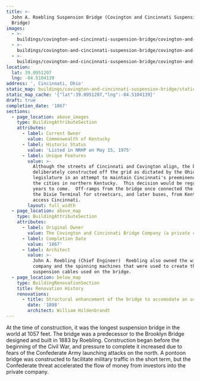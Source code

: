```yaml
---
title: >-
  John A. Roebling Suspension Bridge (Covington and Cincinnati Suspension
  Bridge)
images:
  - >-
    buildings/covington-and-cincinnati-suspension-bridge/covington-and-cincinnati-suspension-bridge-0_y929xi
  - >-
    buildings/covington-and-cincinnati-suspension-bridge/covington-and-cincinnati-suspension-bridge-1_hahomu
  - >-
    buildings/covington-and-cincinnati-suspension-bridge/covington-and-cincinnati-suspension-bridge-2_hwnygf
location:
  lat: 39.0951207
  lng: -84.5104139
address: ', Cincinnati, Ohio'
static_map: buildings/covington-and-cincinnati-suspension-bridge/static-map_ppmtoo
static_map_cache: '{"lat":39.0951207,"lng":-84.5104139}'
draft: true
completion_date: '1867'
sections:
  - page_location: above_images
    type: BuildingAttributeSection
    attributes:
      - label: Current Owner
        value: Commonwealth of Kentucky
      - label: Historic Status
        value: 'Listed in NRHP on May 15, 1975'
      - label: Unique Features
        value: >-
          Although the streets of Cincinnati and Covington align, the bridge was
          deliberately constructed off the grid as dictated by the Ohio
          legislature in an attempt to maintain Cincinnati's preeminence over
          the cities in northern Kentucky.  This decision would be regretted for
          years to come.  Off-ramps from the bridge once connected the bridge to
          the Dixie Terminal for streetcars, and later buses, from Kentucky to
          access Cincinnati.
        layout: full_width
  - page_location: above_map
    type: BuildingAttributeSection
    attributes:
      - label: Original Owner
        value: The Covington and Cincinnati Bridge Company (a private company)
      - label: Completion Date
        value: '1867'
      - label: Architect
        value: >-
          John A. Roebling (Chief Engineer)  Roebling also owned the wire
          company and the spinning machines that were used to create the steel
          suspension cables used on the bridge.
  - page_location: below_map
    type: BuildingRenovationSection
    title: Renovation History
    renovations:
      - title: Structural enhancement of the bridge to accomodate an urban railway.
        date: '1898'
        architect: William Hildenbrandt
---
```


At the time of construction, it was the longest suspension bridge in the world at 1057 feet. The bridge was a predecessor to the Brooklyn Bridge designed and built in 1883 by Roebling. Construction began before the beginning of the Civil War, and pressure to complete it increased due to fears of the Confederate Army launching attacks on the north. A pontoon bridge was constructed to facilitate military traffic in the short term, but the Confederate threat accelerated the flow of money from investors into the private company.
